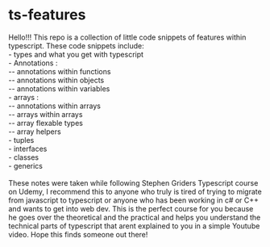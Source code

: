 # ts-features

Hello!!! This repo is a collection of little code snippets of features within typescript.
These code snippets include: <br /> - types and what you get with typescript <br /> - Annotations : <br /> -- annotations within functions <br /> -- annotations within objects <br /> -- annotations within variables <br /> - arrays : <br /> -- annotations within arrays <br /> -- arrays within arrays <br /> -- array flexable types <br /> -- array helpers <br /> - tuples <br /> - interfaces <br /> - classes <br /> - generics <br /> <br /> These notes were taken while following Stephen Griders Typescript course on Udemy, I recommend this to anyone who truly is tired of trying to migrate from javascript to typescript or anyone who has been working in c# or C++ and wants to get into web dev. This is the perfect course for you because he goes over the theoretical and the practical and helps you understand the technical parts of typescript that arent explained to you in a simple Youtube video. Hope this finds someone out there!
